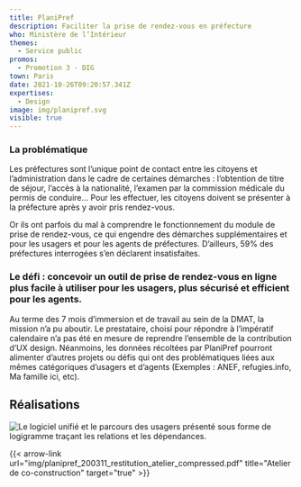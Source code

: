 ```yaml
---
title: PlaniPref
description: Faciliter la prise de rendez-vous en préfecture
who: Ministère de l’Intérieur
themes:
  - Service public
promos:
  - Promotion 3 - DIG
town: Paris
date: 2021-10-26T09:20:57.341Z
expertises:
  - Design
image: img/planipref.svg
visible: true
---
```

### La problématique

Les préfectures sont l’unique point de contact entre les citoyens et l’administration dans le cadre de certaines démarches : l’obtention de titre de séjour, l’accès à la nationalité, l’examen par la commission médicale du permis de conduire… Pour les effectuer, les citoyens doivent se présenter à la préfecture après y avoir pris rendez-vous.

Or ils ont parfois du mal à comprendre le fonctionnement du module de prise de rendez-vous, ce qui engendre des démarches supplémentaires et pour les usagers et pour les agents de préfectures. D’ailleurs, 59% des préfectures interrogées s’en déclarent insatisfaites.

### Le défi : concevoir un outil de prise de rendez-vous en ligne plus facile à utiliser pour les usagers, plus sécurisé et efficient pour les agents.

Au terme des 7 mois d’immersion et de travail au sein de la DMAT, la mission n’a pu aboutir. Le prestataire, choisi pour répondre à l’impératif calendaire n’a pas été en mesure de reprendre l’ensemble de la contribution d’UX design. Néanmoins, les données récoltées par PlaniPref pourront alimenter d’autres projets ou défis qui ont des problématiques liées aux mêmes catégoriques d’usagers et d’agents (Exemples : ANEF, refugies.info, Ma famille ici, etc).

## Réalisations

![Le logiciel unifié et le parcours des usagers présenté sous forme de logigramme traçant les relations et les dépendances.](img/planipref_191213_présentation_vision_logicielunifie.png "Logigramme du logiciel unifié")

{{< arrow-link url="img/planipref_200311_restitution_atelier_compressed.pdf" title="Atelier de co-construction" target="true" >}}